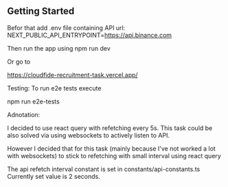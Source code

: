 
## Getting Started
Befor that add .env file containing API url:
NEXT_PUBLIC_API_ENTRYPOINT=https://api.binance.com

Then run the app using
npm run dev

Or go to

https://cloudfide-recruitment-task.vercel.app/


Testing:
To run e2e tests execute

npm run e2e-tests



Adnotation: 

I decided to use react query with refetching every 5s.
This task could be also solved via using websockets to actively listen to API.

However I decided that for this task (mainly because I've not worked a lot with websockets) to stick to refetching with small interval using react query


The api refetch interval constant is set in 
constants/api-constants.ts 
Currently set value is 2 seconds.


